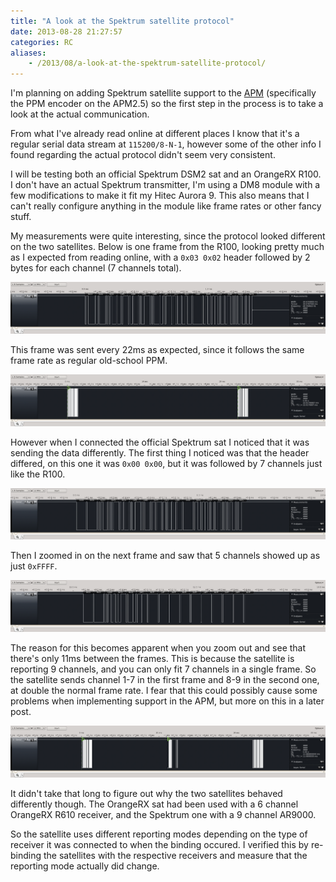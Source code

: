 ```yaml
---
title: "A look at the Spektrum satellite protocol"
date: 2013-08-28 21:27:57
categories: RC
aliases:
    - /2013/08/a-look-at-the-spektrum-satellite-protocol/
---
```

I'm planning on adding Spektrum satellite support to the [APM](http://ardupilot.com/) (specifically the PPM encoder on the APM2.5) so the first step in the process is to take a look at the actual communication.

From what I've already read online at different places I know that it's a regular serial data stream at `115200/8-N-1`, however some of the other info I found regarding the actual protocol didn't seem very consistent.

I will be testing both an official Spektrum DSM2 sat and an OrangeRX R100. I don't have an actual Spektrum transmitter, I'm using a DM8 module with a few modifications to make it fit my Hitec Aurora 9. This also means that I can't really configure anything in the module like frame rates or other fancy stuff.

My measurements were quite interesting, since the protocol looked different on the two satellites. Below is one frame from the R100, looking pretty much as I expected from reading online, with a `0x03 0x02` header followed by 2 bytes for each channel (7 channels total).

![R100_1](R100_1.png)

This frame was sent every 22ms as expected, since it follows the same frame rate as regular old-school PPM.

![R100_2](R100_2.png)

However when I connected the official Spektrum sat I noticed that it was sending the data differently. The first thing I noticed was that the header differed, on this one it was `0x00 0x00`, but it was followed by 7 channels just like the R100.

![DSM2_1](DSM2_1.png)

Then I zoomed in on the next frame and saw that 5 channels showed up as just `0xFFFF`.

![DSM2_2](DSM2_2.png)

The reason for this becomes apparent when you zoom out and see that there's only 11ms between the frames. This is because the satellite is reporting 9 channels, and you can only fit 7 channels in a single frame. So the satellite sends channel 1-7 in the first frame and 8-9 in the second one, at double the normal frame rate. I fear that this could possibly cause some problems when implementing support in the APM, but more on this in a later post.

![DSM2_3](DSM2_3.png)

It didn't take that long to figure out why the two satellites behaved differently though. The OrangeRX sat had been used with a 6 channel OrangeRX R610 receiver, and the Spektrum one with a 9 channel AR9000.

So the satellite uses different reporting modes depending on the type of receiver it was connected to when the binding occured. I verified this by re-binding the satellites with the respective receivers and measure that the reporting mode actually did change.

